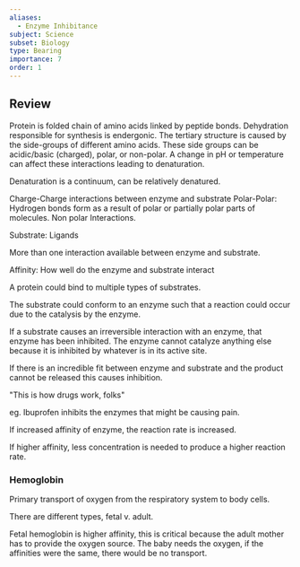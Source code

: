```yaml
---
aliases:
  - Enzyme Inhibitance
subject: Science
subset: Biology
type: Bearing
importance: 7
order: 1
---
```

## Review
Protein is folded chain of amino acids linked by peptide bonds.
Dehydration responsible for synthesis is endergonic.
The tertiary structure is caused by the side-groups of different amino acids.
These side groups can be acidic/basic (charged), polar, or non-polar.
A change in pH or temperature can affect these interactions leading to denaturation.

Denaturation is a continuum, can be relatively denatured.

Charge-Charge interactions between enzyme and substrate
Polar-Polar: Hydrogen bonds form as a result of polar or partially polar parts of molecules.
Non polar Interactions.

Substrate: Ligands

More than one interaction available between enzyme and substrate.

Affinity: How well do the enzyme and substrate interact

A protein could bind to multiple types of substrates.

The substrate could conform to an enzyme such that a reaction could occur due to the catalysis by the enzyme.

If a substrate causes an irreversible interaction with an enzyme, that enzyme has been inhibited. The enzyme cannot catalyze anything else because it is inhibited by whatever is in its active site.

If there is an incredible fit between enzyme and substrate and the product cannot be released this causes inhibition.

"This is how drugs work, folks"

eg. Ibuprofen inhibits the enzymes that might be causing pain.

If increased affinity of enzyme, the reaction rate is increased.

If higher affinity, less concentration is needed to produce a higher reaction rate.

### Hemoglobin
Primary transport of oxygen from the respiratory system to body cells.

There are different types, fetal v. adult.

Fetal hemoglobin is higher affinity, this is critical because the adult mother has to provide the oxygen source. The baby needs the oxygen, if the affinities were the same, there would be no transport.

